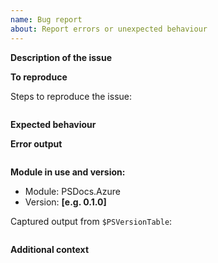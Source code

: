 ```yaml
---
name: Bug report
about: Report errors or unexpected behaviour
---
```


**Description of the issue**

<!-- A clear and concise description of what the bug is. -->

**To reproduce**

Steps to reproduce the issue:

```powershell

```

**Expected behaviour**

<!-- A clear and concise description of what you expected to happen. -->

**Error output**

<!-- Capture any error messages and or verbose messages with `-Verbose`. -->

```text

```

**Module in use and version:**

- Module: PSDocs.Azure
- Version: **[e.g. 0.1.0]**

Captured output from `$PSVersionTable`:

```text

```

**Additional context**

<!-- Add any other context about the problem here. -->
